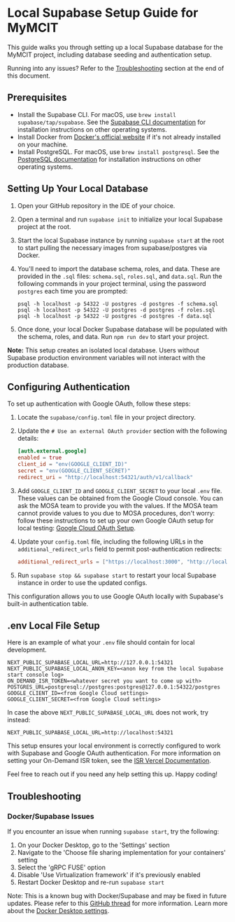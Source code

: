 # Local Supabase Setup Guide for MyMCIT

This guide walks you through setting up a local Supabase database for the MyMCIT project, including database seeding and authentication setup.

Running into any issues? Refer to the [Troubleshooting](#troubleshooting) section at the end of this document.

## Prerequisites

- Install the Supabase CLI. For macOS, use `brew install supabase/tap/supabase`. See the [Supabase CLI documentation](https://supabase.com/docs/guides/cli/getting-started) for installation instructions on other operating systems.
- Install Docker from [Docker's official website](https://docs.docker.com/get-docker/) if it's not already installed on your machine.
- Install PostgreSQL. For macOS, use `brew install postgresql`. See the [PostgreSQL documentation](https://www.postgresql.org/download/) for installation instructions on other operating systems.

## Setting Up Your Local Database

1. Open your GitHub repository in the IDE of your choice.
2. Open a terminal and run `supabase init` to initialize your local Supabase project at the root.
3. Start the local Supabase instance by running `supabase start` at the root to start pulling the necessary images from supabase/postgres via Docker.
4. You'll need to import the database schema, roles, and data. These are provided in the `.sql` files: `schema.sql`, `roles.sql`, and `data.sql`. Run the following commands in your project terminal, using the password `postgres` each time you are prompted:

    ```shell
    psql -h localhost -p 54322 -U postgres -d postgres -f schema.sql
    psql -h localhost -p 54322 -U postgres -d postgres -f roles.sql
    psql -h localhost -p 54322 -U postgres -d postgres -f data.sql
    ```

5. Once done, your local Docker Supabase database will be populated with the schema, roles, and data. Run `npm run dev` to start your project.

**Note:** This setup creates an isolated local database. Users without Supabase production environment variables will not interact with the production database.

## Configuring Authentication

To set up authentication with Google OAuth, follow these steps:

1. Locate the `supabase/config.toml` file in your project directory.
2. Update the `# Use an external OAuth provider` section with the following details:

    ```toml
    [auth.external.google]
    enabled = true
    client_id = "env(GOOGLE_CLIENT_ID)"
    secret = "env(GOOGLE_CLIENT_SECRET)"
    redirect_uri = "http://localhost:54321/auth/v1/callback"
    ```

3. Add `GOOGLE_CLIENT_ID` and `GOOGLE_CLIENT_SECRET` to your local `.env` file. These values can be obtained from the Google Cloud console. You can ask the MOSA team to provide you with the values. If the MOSA team cannot provide values to you due to MOSA procedures, don't worry: follow these instructions to set up your own Google OAuth setup for local testing: [Google Cloud OAuth Setup](https://support.google.com/cloud/answer/6158849?hl=en#zippy=%2Cpublic-and-internal-applications%2Cstep-configure-your-app-to-use-the-new-secret%2Cstep-create-a-new-client-secret).

4. Update your `config.toml` file, including the following URLs in the `additional_redirect_urls` field to permit post-authentication redirects:

    ```toml
    additional_redirect_urls = ["https://localhost:3000", "http://localhost:54321"]
    ```

5. Run `supabase stop && supabase start` to restart your local Supabase instance in order to use the updated configs.

This configuration allows you to use Google OAuth locally with Supabase's built-in authentication table.

## .env Local File Setup

Here is an example of what your `.env` file should contain for local development. 

```plaintext
NEXT_PUBLIC_SUPABASE_LOCAL_URL=http://127.0.0.1:54321
NEXT_PUBLIC_SUPABASE_LOCAL_ANON_KEY=<anon key from the local Supabase start console log>
ON_DEMAND_ISR_TOKEN=<whatever secret you want to come up with>
POSTGRES_URL=postgresql://postgres:postgres@127.0.0.1:54322/postgres
GOOGLE_CLIENT_ID=<from Google Cloud settings>
GOOGLE_CLIENT_SECRET=<from Google Cloud settings>
```

In case the above `NEXT_PUBLIC_SUPABASE_LOCAL_URL` does not work, try instead:

```plaintext
NEXT_PUBLIC_SUPABASE_LOCAL_URL=http://localhost:54321
```

This setup ensures your local environment is correctly configured to work with Supabase and Google OAuth authentication. For more information on setting your On-Demand ISR token, see the [ISR Vercel Documentation](https://nextjs.org/docs/pages/building-your-application/data-fetching/incremental-static-regeneration).

Feel free to reach out if you need any help setting this up. Happy coding!

## Troubleshooting

### Docker/Supabase Issues

If you encounter an issue when running `supabase start`, try the following:  

1. On your Docker Desktop, go to the 'Settings' section
2. Navigate to the 'Choose file sharing implementation for your containers' setting
3. Select the 'gRPC FUSE' option
4. Disable 'Use Virtualization framework' if it's previously enabled
5. Restart Docker Desktop and re-run `supabase start`

Note: This is a known bug with Docker/Supabase and may be fixed in future updates. Please refer to this [GitHub thread](https://github.com/supabase/cli/issues/1083#issuecomment-1691431279) for more information. Learn more about the [Docker Desktop settings](https://docs.docker.com/desktop/settings/mac/).
